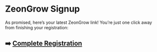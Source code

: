 # ZeonGrow Signup

As promised, here’s your latest ZeonGrow link! You’re just one click away from finishing your registration:

## ➡️ [Complete Registration](https://tinyurl.com/bdz6wzsf)